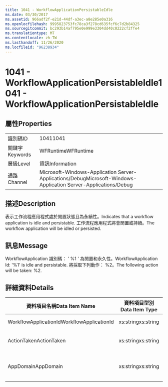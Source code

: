 ```yaml
---
title: 1041 - WorkflowApplicationPersistableIdle
ms.date: 03/30/2017
ms.assetid: 966adf2f-e21d-44df-a3ec-a8e285e0a316
ms.openlocfilehash: 9995823753fc78ca3f278cd635fcf6c7d2b84325
ms.sourcegitcommit: bc293b14af795e0e999e3304dd40c0222cf2ffe4
ms.translationtype: MT
ms.contentlocale: zh-TW
ms.lasthandoff: 11/26/2020
ms.locfileid: "96238934"
---
```

# <a name="1041---workflowapplicationpersistableidle"></a><span data-ttu-id="ccf43-102">1041 - WorkflowApplicationPersistableIdle</span><span class="sxs-lookup"><span data-stu-id="ccf43-102">1041 - WorkflowApplicationPersistableIdle</span></span>

## <a name="properties"></a><span data-ttu-id="ccf43-103">屬性</span><span class="sxs-lookup"><span data-stu-id="ccf43-103">Properties</span></span>  
  
|||  
|-|-|  
|<span data-ttu-id="ccf43-104">識別碼</span><span class="sxs-lookup"><span data-stu-id="ccf43-104">ID</span></span>|<span data-ttu-id="ccf43-105">1041</span><span class="sxs-lookup"><span data-stu-id="ccf43-105">1041</span></span>|  
|<span data-ttu-id="ccf43-106">關鍵字</span><span class="sxs-lookup"><span data-stu-id="ccf43-106">Keywords</span></span>|<span data-ttu-id="ccf43-107">WFRuntime</span><span class="sxs-lookup"><span data-stu-id="ccf43-107">WFRuntime</span></span>|  
|<span data-ttu-id="ccf43-108">層級</span><span class="sxs-lookup"><span data-stu-id="ccf43-108">Level</span></span>|<span data-ttu-id="ccf43-109">資訊</span><span class="sxs-lookup"><span data-stu-id="ccf43-109">Information</span></span>|  
|<span data-ttu-id="ccf43-110">通路</span><span class="sxs-lookup"><span data-stu-id="ccf43-110">Channel</span></span>|<span data-ttu-id="ccf43-111">Microsoft-Windows-Application Server-Applications/Debug</span><span class="sxs-lookup"><span data-stu-id="ccf43-111">Microsoft-Windows-Application Server-Applications/Debug</span></span>|  
  
## <a name="description"></a><span data-ttu-id="ccf43-112">描述</span><span class="sxs-lookup"><span data-stu-id="ccf43-112">Description</span></span>  

 <span data-ttu-id="ccf43-113">表示工作流程應用程式處於閒置狀態且為永續性。</span><span class="sxs-lookup"><span data-stu-id="ccf43-113">Indicates that a workflow application is idle and persistable.</span></span> <span data-ttu-id="ccf43-114">工作流程應用程式將會閒置或持續。</span><span class="sxs-lookup"><span data-stu-id="ccf43-114">The workflow application will be idled or persisted.</span></span>  
  
## <a name="message"></a><span data-ttu-id="ccf43-115">訊息</span><span class="sxs-lookup"><span data-stu-id="ccf43-115">Message</span></span>  

 <span data-ttu-id="ccf43-116">WorkflowApplication 識別碼： ' %1 ' 為閒置和永久性。</span><span class="sxs-lookup"><span data-stu-id="ccf43-116">WorkflowApplication Id: '%1' is idle and persistable.</span></span>  <span data-ttu-id="ccf43-117">將採取下列動作： %2。</span><span class="sxs-lookup"><span data-stu-id="ccf43-117">The following action will be taken: %2.</span></span>  
  
## <a name="details"></a><span data-ttu-id="ccf43-118">詳細資料</span><span class="sxs-lookup"><span data-stu-id="ccf43-118">Details</span></span>  
  
|<span data-ttu-id="ccf43-119">資料項目名稱</span><span class="sxs-lookup"><span data-stu-id="ccf43-119">Data Item Name</span></span>|<span data-ttu-id="ccf43-120">資料項目型別</span><span class="sxs-lookup"><span data-stu-id="ccf43-120">Data Item Type</span></span>|<span data-ttu-id="ccf43-121">描述</span><span class="sxs-lookup"><span data-stu-id="ccf43-121">Description</span></span>|  
|--------------------|--------------------|-----------------|  
|<span data-ttu-id="ccf43-122">WorkflowApplicationId</span><span class="sxs-lookup"><span data-stu-id="ccf43-122">WorkflowApplicationId</span></span>|<span data-ttu-id="ccf43-123">xs:string</span><span class="sxs-lookup"><span data-stu-id="ccf43-123">xs:string</span></span>|<span data-ttu-id="ccf43-124">工作流程應用程式 ID</span><span class="sxs-lookup"><span data-stu-id="ccf43-124">The workflow application id</span></span>|  
|<span data-ttu-id="ccf43-125">ActionTaken</span><span class="sxs-lookup"><span data-stu-id="ccf43-125">ActionTaken</span></span>|<span data-ttu-id="ccf43-126">xs:string</span><span class="sxs-lookup"><span data-stu-id="ccf43-126">xs:string</span></span>|<span data-ttu-id="ccf43-127">將要對工作流程應用程式要採取的動作。</span><span class="sxs-lookup"><span data-stu-id="ccf43-127">The action that will be taken on the workflow application.</span></span>|  
|<span data-ttu-id="ccf43-128">AppDomain</span><span class="sxs-lookup"><span data-stu-id="ccf43-128">AppDomain</span></span>|<span data-ttu-id="ccf43-129">xs:string</span><span class="sxs-lookup"><span data-stu-id="ccf43-129">xs:string</span></span>|<span data-ttu-id="ccf43-130">由 AppDomain.CurrentDomain.FriendlyName 傳回的字串。</span><span class="sxs-lookup"><span data-stu-id="ccf43-130">The string returned by AppDomain.CurrentDomain.FriendlyName.</span></span>|

